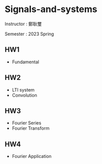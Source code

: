 # Signals-and-systems

Instructor : 鄭耿璽

Semester : 2023 Spring

## HW1
- Fundamental

## HW2
- LTI system
- Convolution

## HW3
- Fourier Series
- Fourier Transform

## HW4
- Fourier Application